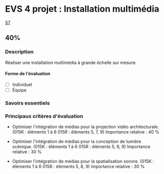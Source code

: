 # EVS 4 projet : <!-- %: BLOC4 -->Installation multimédia<!-- %; -->

 <!-- %: SEANCE_EVS_1 -->
[S7](../../01-deroulement/04/)
<!-- %; -->

##  <!-- %: PONDERATION_EVS_4 -->40%<!-- %; -->


### Description

<!-- %: DESCRIPTION_EVS_4  -->
Réaliser une installation multimédia à grande échelle sur mesure.
<!-- %; -->

#### Forme de l'évaluation

* [ ] Individuel
* [ ] Équipe

### Savoirs essentiels



### Principaux critères d'évaluation

* Optimiser l'intégration de médias pour la projection vidéo architecturale.  (015K : éléments 1 à 6 015R : éléments 5, 7, 9)  Importance relative : 40 %           
 
* Optimiser l'intégration de médias pour la conception de lumière scénique.  (015K : éléments 1 à 6 015R : éléments 5, 6, 9)  Importance relative : 30 %       
 
* Optimiser l'intégration de médias pour la spatialisation sonore.  (015K : éléments 1 à 6 015R : éléments 5, 8, 9)  Importance relative : 30 %
